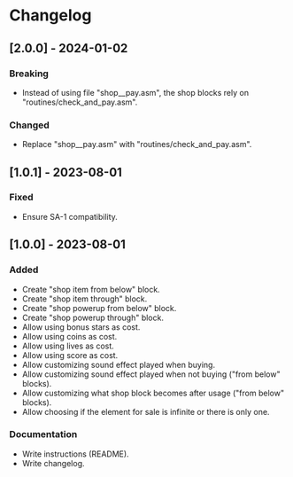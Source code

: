 # Changelog

## [2.0.0] - 2024-01-02

### Breaking

- Instead of using file "shop\_\_pay.asm", the shop blocks rely on
  "routines/check_and_pay.asm".

### Changed

- Replace "shop\_\_pay.asm" with "routines/check_and_pay.asm".

## [1.0.1] - 2023-08-01

### Fixed

- Ensure SA-1 compatibility.

## [1.0.0] - 2023-08-01

### Added

- Create "shop item from below" block.
- Create "shop item through" block.
- Create "shop powerup from below" block.
- Create "shop powerup through" block.
- Allow using bonus stars as cost.
- Allow using coins as cost.
- Allow using lives as cost.
- Allow using score as cost.
- Allow customizing sound effect played when buying.
- Allow customizing sound effect played when not buying ("from below" blocks).
- Allow customizing what shop block becomes after usage ("from below" blocks).
- Allow choosing if the element for sale is infinite or there is only one.

### Documentation

- Write instructions (README).
- Write changelog.
